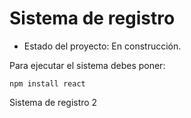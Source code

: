 <h1> Sistema de registro </h1>

- Estado del proyecto: En construcción.

Para ejecutar el sistema debes poner:

```npm install react```

Sistema de registro 2

